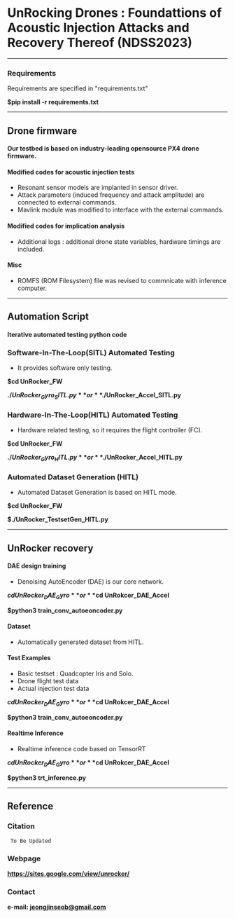 # UnRocking Drones : Foundattions of Acoustic Injection Attacks and Recovery Thereof (NDSS2023)
---

### Requirements 

Requirements are specified in "requirements.txt"

**$pip install -r requirements.txt**

---

## Drone firmware 
#### Our testbed is based on industry-leading opensource PX4 drone firmware. 
#### Modified codes for acoustic injection tests 
 - Resonant sensor models are implanted in sensor driver.
 - Attack parameters (induced frequency and attack amplitude) are connected to external commands.
 - Mavlink module was modified to interface with the external commands.
 
#### Modified codes for implication analysis 
 - Additional logs : additional drone state variables, hardware timings are included.

#### Misc 
 - ROMFS (ROM Filesystem) file was revised to commnicate with inference computer.
 
---

## Automation Script 

#### Iterative automated testing python code 

### Software-In-The-Loop(SITL) Automated Testing 

 - It provides software only testing.

**$cd UnRocker_FW**

**$./UnRocker_Gyro_SITL.py** or **$./UnRocker_Accel_SITL.py**

### Hardware-In-The-Loop(HITL) Automated Testing 
 - Hardware related testing, so it requires the flight controller (FC).

**$cd UnRocker_FW**

**$./UnRocker_Gyro_HITL.py** or **$./UnRocker_Accel_HITL.py**

### Automated Dataset Generation (HITL) 
 - Automated Dataset Generation is based on HITL mode.

**$cd UnRocker_FW**

**$./UnRocker_TestsetGen_HITL.py** 


---

## UnRocker recovery 
#### DAE design training 
 - Denoising AutoEncoder (DAE) is our core network.

**$cd UnRocker_DAE_Gyro** or **$cd UnRokcer_DAE_Accel**

**$python3 train_conv_autoeoncoder.py**

#### Dataset 
 - Automatically generated dataset from HITL.

#### Test Examples 
 - Basic testset : Quadcopter Iris and Solo.
 - Drone flight test data
 - Actual injection test data

**$cd UnRocker_DAE_Gyro** or **$cd  UnRokcer_DAE_Accel**

**$python3 train_conv_autoeoncoder.py**


#### Realtime Inference 
 - Realtime inference code based on TensorRT

**$cd UnRocker_DAE_Gyro** or **$cd UnRokcer_DAE_Accel**

**$python3 trt_inference.py**

---

## Reference
### Citation

```
 To Be Updated 
```
### Webpage
**https://sites.google.com/view/unrocker/**

### Contact
**e-mail: jeongjinseob@gmail.com**
